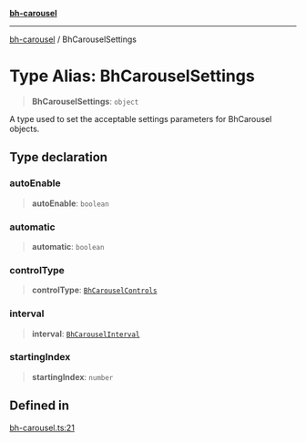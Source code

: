 [**bh-carousel**](../README.md)

---

[bh-carousel](../README.md) / BhCarouselSettings

# Type Alias: BhCarouselSettings

> **BhCarouselSettings**: `object`

A type used to set the acceptable settings parameters for BhCarousel objects.

## Type declaration

### autoEnable

> **autoEnable**: `boolean`

### automatic

> **automatic**: `boolean`

### controlType

> **controlType**: [`BhCarouselControls`](BhCarouselControls.md)

### interval

> **interval**: [`BhCarouselInterval`](BhCarouselInterval.md)

### startingIndex

> **startingIndex**: `number`

## Defined in

[bh-carousel.ts:21](https://github.com/ctorgalson/bh-carousel/blob/996f3bed965bf01f1946b6462b8e42b774a03e1b/src/bh-carousel.ts#L21)

